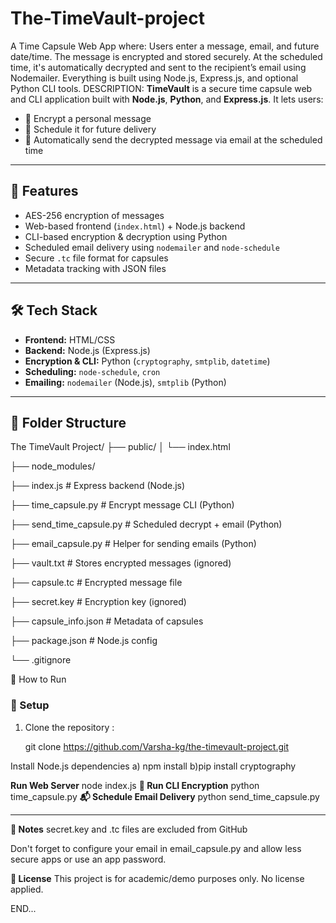 # The-TimeVault-project
A Time Capsule Web App where:  Users enter a message, email, and future date/time.  The message is encrypted and stored securely.  At the scheduled time, it's automatically decrypted and sent to the recipient’s email using Nodemailer.  Everything is built using Node.js, Express.js, and optional Python CLI tools.
DESCRIPTION:
**TimeVault** is a secure time capsule web and CLI application built with **Node.js**, **Python**, and **Express.js**. It lets users:
- 🔐 Encrypt a personal message
- 📅 Schedule it for future delivery
- 📧 Automatically send the decrypted message via email at the scheduled time
---
## 🌟 Features

- AES-256 encryption of messages
- Web-based frontend (`index.html`) + Node.js backend
- CLI-based encryption & decryption using Python
- Scheduled email delivery using `nodemailer` and `node-schedule`
- Secure `.tc` file format for capsules
- Metadata tracking with JSON files
---
## 🛠️ Tech Stack

- **Frontend:** HTML/CSS
- **Backend:** Node.js (Express.js)
- **Encryption & CLI:** Python (`cryptography`, `smtplib`, `datetime`)
- **Scheduling:** `node-schedule`, `cron`
- **Emailing:** `nodemailer` (Node.js), `smtplib` (Python)
---
## 📁 Folder Structure
The TimeVault Project/
├── public/
│ └── index.html

├── node_modules/

├── index.js # Express backend (Node.js)


├── time_capsule.py # Encrypt message CLI (Python)

├── send_time_capsule.py # Scheduled decrypt + email (Python)

├── email_capsule.py # Helper for sending emails (Python)

├── vault.txt # Stores encrypted messages (ignored)

├── capsule.tc # Encrypted message file

├── secret.key # Encryption key (ignored)

├── capsule_info.json # Metadata of capsules

├── package.json # Node.js config

└── .gitignore

🚀 How to Run

### 🔧 Setup

1. Clone the repository  :

   git clone https://github.com/Varsha-kg/the-timevault-project.git

Install Node.js dependencies
 a) npm install
 b)pip install cryptography

**Run Web Server**
node index.js
**🔐 Run CLI Encryption**
python time_capsule.py
**📬 Schedule Email Delivery**
python send_time_capsule.py

---
**📝 Notes**
secret.key and .tc files are excluded from GitHub

Don't forget to configure your email in email_capsule.py and allow less secure apps or use an app password.

**📄 License**
This project is for academic/demo purposes only. No license applied.

END...

